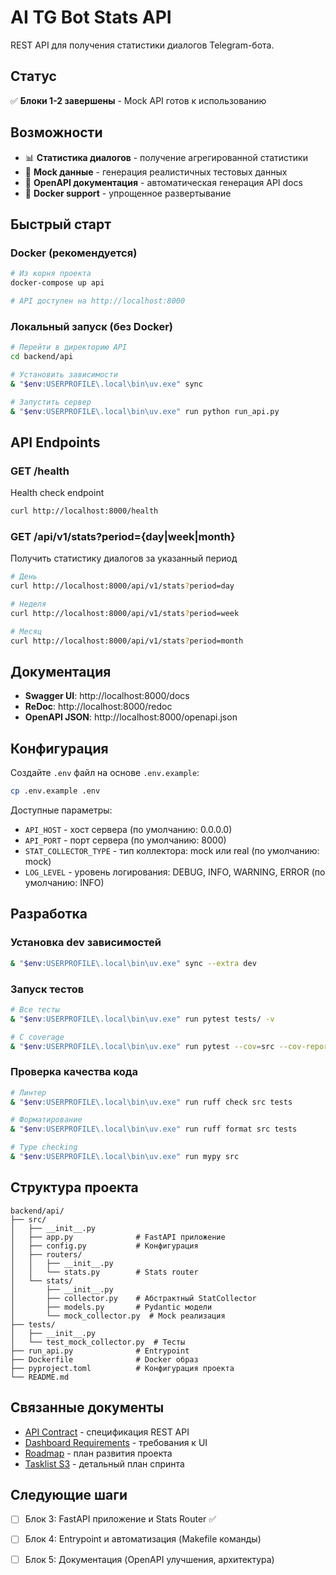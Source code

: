 # AI TG Bot Stats API

REST API для получения статистики диалогов Telegram-бота.

## Статус

✅ **Блоки 1-2 завершены** - Mock API готов к использованию

## Возможности

- 📊 **Статистика диалогов** - получение агрегированной статистики
- 🔄 **Mock данные** - генерация реалистичных тестовых данных
- 📝 **OpenAPI документация** - автоматическая генерация API docs
- 🐳 **Docker support** - упрощенное развертывание

## Быстрый старт

### Docker (рекомендуется)

```bash
# Из корня проекта
docker-compose up api

# API доступен на http://localhost:8000
```

### Локальный запуск (без Docker)

```bash
# Перейти в директорию API
cd backend/api

# Установить зависимости
& "$env:USERPROFILE\.local\bin\uv.exe" sync

# Запустить сервер
& "$env:USERPROFILE\.local\bin\uv.exe" run python run_api.py
```

## API Endpoints

### GET /health
Health check endpoint

```bash
curl http://localhost:8000/health
```

### GET /api/v1/stats?period={day|week|month}
Получить статистику диалогов за указанный период

```bash
# День
curl http://localhost:8000/api/v1/stats?period=day

# Неделя
curl http://localhost:8000/api/v1/stats?period=week

# Месяц
curl http://localhost:8000/api/v1/stats?period=month
```

## Документация

- **Swagger UI**: http://localhost:8000/docs
- **ReDoc**: http://localhost:8000/redoc
- **OpenAPI JSON**: http://localhost:8000/openapi.json

## Конфигурация

Создайте `.env` файл на основе `.env.example`:

```bash
cp .env.example .env
```

Доступные параметры:
- `API_HOST` - хост сервера (по умолчанию: 0.0.0.0)
- `API_PORT` - порт сервера (по умолчанию: 8000)
- `STAT_COLLECTOR_TYPE` - тип коллектора: mock или real (по умолчанию: mock)
- `LOG_LEVEL` - уровень логирования: DEBUG, INFO, WARNING, ERROR (по умолчанию: INFO)

## Разработка

### Установка dev зависимостей

```bash
& "$env:USERPROFILE\.local\bin\uv.exe" sync --extra dev
```

### Запуск тестов

```bash
# Все тесты
& "$env:USERPROFILE\.local\bin\uv.exe" run pytest tests/ -v

# С coverage
& "$env:USERPROFILE\.local\bin\uv.exe" run pytest --cov=src --cov-report=term
```

### Проверка качества кода

```bash
# Линтер
& "$env:USERPROFILE\.local\bin\uv.exe" run ruff check src tests

# Форматирование
& "$env:USERPROFILE\.local\bin\uv.exe" run ruff format src tests

# Type checking
& "$env:USERPROFILE\.local\bin\uv.exe" run mypy src
```

## Структура проекта

```
backend/api/
├── src/
│   ├── __init__.py
│   ├── app.py              # FastAPI приложение
│   ├── config.py           # Конфигурация
│   ├── routers/
│   │   ├── __init__.py
│   │   └── stats.py        # Stats router
│   └── stats/
│       ├── __init__.py
│       ├── collector.py    # Абстрактный StatCollector
│       ├── models.py       # Pydantic модели
│       └── mock_collector.py  # Mock реализация
├── tests/
│   ├── __init__.py
│   └── test_mock_collector.py  # Тесты
├── run_api.py              # Entrypoint
├── Dockerfile              # Docker образ
├── pyproject.toml          # Конфигурация проекта
└── README.md
```

## Связанные документы

- [API Contract](../../docs/api/stats-api-contract.md) - спецификация REST API
- [Dashboard Requirements](../../docs/frontend/dashboard-requirements.md) - требования к UI
- [Roadmap](../../docs/roadmap.md) - план развития проекта
- [Tasklist S3](../../docs/tasklists/tasklist-S3.md) - детальный план спринта

## Следующие шаги

- [ ] Блок 3: FastAPI приложение и Stats Router ✅
- [ ] Блок 4: Entrypoint и автоматизация (Makefile команды)
- [ ] Блок 5: Документация (OpenAPI улучшения, архитектура)

